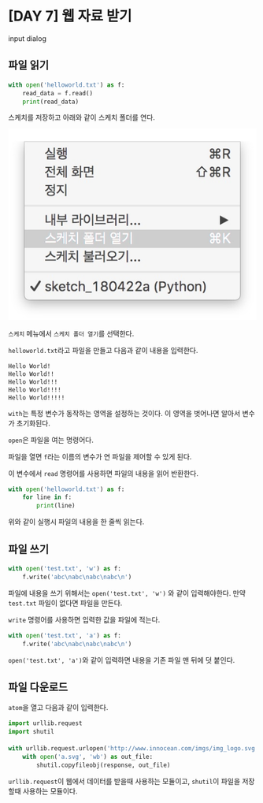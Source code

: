 # [DAY 7] 웹 자료 받기

input dialog

## 파일 읽기

```python
with open('helloworld.txt') as f:
    read_data = f.read()
    print(read_data)
```

스케치를 저장하고 아래와 같이 스케치 폴더를 연다.

![day7_00](img/day7_00.jpg)

`스케치` 메뉴에서 `스케치 폴더 열기`를 선택한다.

`helloworld.txt`라고 파일을 만들고 다음과 같이 내용을 입력한다.

```textile
Hello World!
Hello World!!
Hello World!!!
Hello World!!!!
Hello World!!!!!
```

`with`는 특정 변수가 동작하는 영역을 설정하는 것이다. 이 영역을 벗어나면 알아서 변수가 초기화된다.

`open`은 파일을 여는 명령어다.

파일을 열면 `f`라는 이름의 변수가 연 파일을 제어할 수 있게 된다.

이 변수에서 `read` 명령어를 사용하면 파일의 내용을 읽어 반환한다.



```python
with open('helloworld.txt') as f:
    for line in f:
        print(line)
```

위와 같이 실행시 파일의 내용을 한 줄씩 읽는다.



## 파일 쓰기

```python
with open('test.txt', 'w') as f:
    f.write('abc\nabc\nabc\nabc\n')
```

파일에 내용을 쓰기 위해서는 `open('test.txt', 'w')` 와 같이 입력해야한다. 만약 `test.txt` 파일이 없다면 파일을 만든다.

`write` 명령어를 사용하면 입력한 값을 파일에 적는다.

```python
with open('test.txt', 'a') as f:
    f.write('abc\nabc\nabc\nabc\n')
```

`open('test.txt', 'a')`와 같이 입력하면 내용을 기존 파일 맨 뒤에 덧 붙인다.



## 파일 다운로드

`atom`을 열고 다음과 같이 입력한다.

```python
import urllib.request
import shutil

with urllib.request.urlopen('http://www.innocean.com/imgs/img_logo.svg') as response:
    with open('a.svg', 'wb') as out_file:
        shutil.copyfileobj(response, out_file)
```

`urllib.request`이 웹에서 데이터를 받을때 사용하는 모듈이고, `shutil`이 파일을 저장할때 사용하는 모듈이다.


